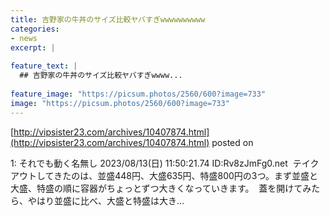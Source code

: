 ```yaml
---
title: 吉野家の牛丼のサイズ比較ヤバすぎwwwwwwwwww
categories:
- news
excerpt: |
  
feature_text: |
  ## 吉野家の牛丼のサイズ比較ヤバすぎwwww...
  
feature_image: "https://picsum.photos/2560/600?image=733"
image: "https://picsum.photos/2560/600?image=733"
---
```


[http://vipsister23.com/archives/10407874.html](http://vipsister23.com/archives/10407874.html)
posted on 

<!--more-->

1: それでも動く名無し 2023/08/13(日) 11:50:21.74 ID:Rv8zJmFg0.net  テイクアウトしてきたのは、並盛448円、大盛635円、特盛800円の3つ。まず並盛と大盛、特盛の順に容器がちょっとずつ大きくなっていきます。  蓋を開けてみたら、やはり並盛に比べ、大盛と特盛は大き...

